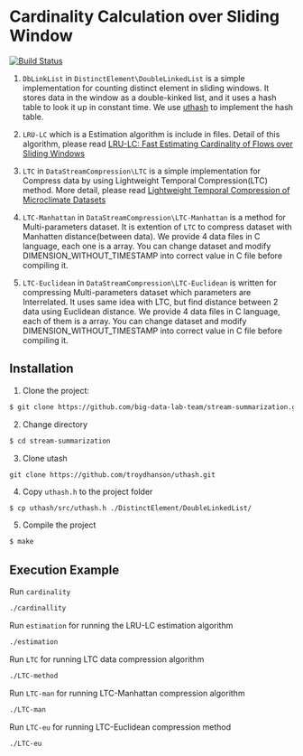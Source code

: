 # Cardinality Calculation over Sliding Window

[![Build Status](https://travis-ci.org/big-data-lab-team/stream-summarization.svg?branch=master)](https://travis-ci.org/big-data-lab-team/stream-summarization)

1. `DbLinkList` in `DistinctElement\DoubleLinkedList` is a simple implementation for counting distinct element in sliding windows.
It stores data in the window as a double-kinked list,
and it uses a hash table to look it up in constant time. We use
[uthash](https://troydhanson.github.io/uthash)
to implement the hash table.

2. `LRU-LC` which is a Estimation algorithm is include in  files. 
Detail of this algorithm, please read [LRU-LC: Fast Estimating Cardinality of Flows over Sliding Windows](https://www.jstage.jst.go.jp/article/transinf/E99.D/10/E99.D_2015EDL8263/_pdf)

3. `LTC` in `DataStreamCompression\LTC` is a simple implementation for Compress data by using Lightweight Temporal Compression(LTC) method.
More detail, please read [Lightweight Temporal Compression of Microclimate Datasets](https://escholarship.org/uc/item/6zg2n1rh)

4. `LTC-Manhattan` in `DataStreamCompression\LTC-Manhattan` is a method for Multi-parameters dataset. It is extention of `LTC` to compress dataset with Manhatten distance(between data).
	We provide 4 data files in C language, each one is a array. You can change dataset and modify DIMENSION_WITHOUT_TIMESTAMP into correct value in C file before compiling it.

5. `LTC-Euclidean` in `DataStreamCompression\LTC-Euclidean` is written for compressing Multi-parameters dataset which parameters are Interrelated. It uses same idea with LTC, but find distance
	between 2 data using Euclidean distance. We provide 4 data files in C language, each of them is a array. You can change dataset and modify DIMENSION_WITHOUT_TIMESTAMP into correct value in C file before compiling it.

## Installation

1. Clone the project:
``` bash
$ git clone https://github.com/big-data-lab-team/stream-summarization.git
```

2. Change directory
``` bash
$ cd stream-summarization
```

3. Clone utash
```git
git clone https://github.com/troydhanson/uthash.git
```

4. Copy `uthash.h` to the project folder
```bash
$ cp uthash/src/uthash.h ./DistinctElement/DoubleLinkedList/
```

5. Compile the project 
``` bash
$ make
```

## Execution Example

Run `cardinality`
``` bash
./cardinallity
```
Run `estimation` for running the LRU-LC estimation algorithm
``` bash
./estimation
```
Run `LTC` for running LTC data compression algorithm
```bash
./LTC-method
```
Run `LTC-man` for running LTC-Manhattan compression algorithm
```bash
./LTC-man
```
Run `LTC-eu` for running LTC-Euclidean compression method
```bash
./LTC-eu
```
